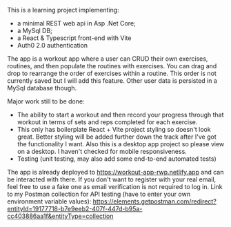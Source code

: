 This is a learning project implementing: 
- a minimal REST web api in Asp .Net Core;
- a MySql DB;
- a React & Typescript front-end with Vite
- Auth0 2.0 authentication

The app is a workout app where a user can CRUD their own exercises, routines, and then populate the routines with exercises. You can drag and drop to rearrange the order of exercises within a routine. This order is not currently saved but I will add this feature. Other user data is persisted in a MySql database though.

Major work still to be done:
- The ability to start a workout and then record your progress through that workout in terms of sets and reps completed for each exercise.
- This only has boilerplate React + Vite project styling so doesn't look great. Better styling will be added further down the track after I've got the functionality I want. Also this is a desktop app project so please view on a desktop. I haven't checked for mobile responsiveness.
- Testing (unit testing, may also add some end-to-end automated tests)

The app is already deployed to https://workout-app-rwp.netlify.app and can be interacted with there. If you don't want to register with your real email, feel free to use a fake one as email verification is not required to log in.
Link to my Postman collection for API testing (have to enter your own environment variable values): https://elements.getpostman.com/redirect?entityId=19177718-b7e9eeb2-407f-447d-b95a-cc403886aa1f&entityType=collection
